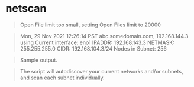 # netscan

>Open File limit too small, setting Open Files limit to 20000

>Mon, 29 Nov 2021 12:26:14 PST
>abc.somedomain.com, 192.168.144.3
>using Current interface: eno1
>IPADDR: 192.168.143.3
>NETMASK: 255.255.255.0
>CIDR: 192.168.104.3/24
>Nodes in Subnet: 256

>Sample output.

>The script will autodiscover your current networks and/or subnets,
>and scan each subnet individually.


